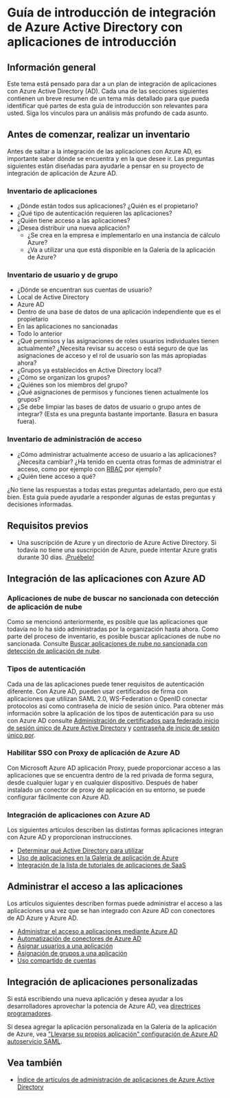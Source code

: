 <properties
   pageTitle="Guía de introducción de integración de Azure Active Directory con aplicaciones de introducción |  Microsoft Azure"
   description="En este artículo es una guía de introducción para la integración con aplicaciones locales y aplicaciones de nube de Azure Active Directory (AD)."
   services="active-directory"
   documentationCenter=""
   authors="ihenkel"
   manager="femila"
   editor=""/>

   <tags
      ms.service="active-directory"
      ms.devlang="na"
      ms.topic="article"
      ms.tgt_pltfrm="na"
      ms.workload="identity"
      ms.date="02/09/2016"
      ms.author="inhenk"/>

# <a name="integrating-azure-active-directory-with-applications-getting-started-guide"></a>Guía de introducción de integración de Azure Active Directory con aplicaciones de introducción
## <a name="overview"></a>Información general
Este tema está pensado para dar a un plan de integración de aplicaciones con Azure Active Directory (AD). Cada una de las secciones siguientes contienen un breve resumen de un tema más detallado para que pueda identificar qué partes de esta guía de introducción son relevantes para usted.  Siga los vínculos para un análisis más profundo de cada asunto.

## <a name="before-you-begin-take-inventory"></a>Antes de comenzar, realizar un inventario
Antes de saltar a la integración de las aplicaciones con Azure AD, es importante saber dónde se encuentra y en la que desee ir.  Las preguntas siguientes están diseñadas para ayudarle a pensar en su proyecto de integración de aplicación de Azure AD.

### <a name="application-inventory"></a>Inventario de aplicaciones
- ¿Dónde están todos sus aplicaciones? ¿Quién es el propietario?
- ¿Qué tipo de autenticación requieren las aplicaciones?
- ¿Quién tiene acceso a las aplicaciones?
- ¿Desea distribuir una nueva aplicación?
  - ¿Se crea en la empresa e implementarlo en una instancia de cálculo Azure?
  - ¿Va a utilizar una que está disponible en la Galería de la aplicación de Azure?

### <a name="user-and-group-inventory"></a>Inventario de usuario y de grupo
- ¿Dónde se encuentran sus cuentas de usuario?
 - Local de Active Directory
 - Azure AD
 - Dentro de una base de datos de una aplicación independiente que es el propietario
 - En las aplicaciones no sancionadas
 - Todo lo anterior
- ¿Qué permisos y las asignaciones de roles usuarios individuales tienen actualmente? ¿Necesita revisar su acceso o está seguro de que las asignaciones de acceso y el rol de usuario son las más apropiadas ahora?
- ¿Grupos ya establecidos en Active Directory local?
 - ¿Cómo se organizan los grupos?
 - ¿Quiénes son los miembros del grupo?
 - ¿Qué asignaciones de permisos y funciones tienen actualmente los grupos?
- ¿Se debe limpiar las bases de datos de usuario o grupo antes de integrar?  (Esta es una pregunta bastante importante. Basura en basura fuera).

### <a name="access-management-inventory"></a>Inventario de administración de acceso
- ¿Cómo administrar actualmente acceso de usuario a las aplicaciones? ¿Necesita cambiar?  ¿Ha tenido en cuenta otras formas de administrar el acceso, como por ejemplo con [RBAC](role-based-access-control-configure.md) por ejemplo?
- ¿Quién tiene acceso a qué?

¿No tiene las respuestas a todas estas preguntas adelantado, pero que está bien.  Esta guía puede ayudarle a responder algunas de estas preguntas y decisiones informadas.

## <a name="prerequisites"></a>Requisitos previos
- Una suscripción de Azure y un directorio de Azure Active Directory.  Si todavía no tiene una suscripción de Azure, puede intentar Azure gratis durante 30 días. [¡Pruébelo!](https://azure.microsoft.com/trial/get-started-active-directory/)

## <a name="application-integration-with-azure-ad"></a>Integración de las aplicaciones con Azure AD
### <a name="finding-unsanctioned-cloud-applications-with-cloud-app-discovery"></a>Aplicaciones de nube de buscar no sancionada con detección de aplicación de nube
Como se mencionó anteriormente, es posible que las aplicaciones que todavía no lo ha sido administradas por la organización hasta ahora.  Como parte del proceso de inventario, es posible buscar aplicaciones de nube no sancionada. Consulte [Buscar aplicaciones de nube no sancionada con detección de aplicación de nube](active-directory-cloudappdiscovery-whatis.md).

### <a name="authentication-types"></a>Tipos de autenticación
Cada una de las aplicaciones puede tener requisitos de autenticación diferente. Con Azure AD, pueden usar certificados de firma con aplicaciones que utilizan SAML 2.0, WS-Federation o OpenID conectar protocolos así como contraseña de inicio de sesión único. Para obtener más información sobre la aplicación de los tipos de autenticación para su uso con Azure AD consulte [Administración de certificados para federado inicio de sesión único de Azure Active Directory](active-directory-sso-certs.md) y [contraseña de inicio de sesión único por](active-directory-appssoaccess-whatis.md).

### <a name="enabling-sso-with-azure-ad-app-proxy"></a>Habilitar SSO con Proxy de aplicación de Azure AD
Con Microsoft Azure AD aplicación Proxy, puede proporcionar acceso a las aplicaciones que se encuentra dentro de la red privada de forma segura, desde cualquier lugar y en cualquier dispositivo. Después de haber instalado un conector de proxy de aplicación en su entorno, se puede configurar fácilmente con Azure AD.

### <a name="integrating-applications-with-azure-ad"></a>Integración de aplicaciones con Azure AD
Los siguientes artículos describen las distintas formas aplicaciones integran con Azure AD y proporcionan instrucciones.

- [Determinar qué Active Directory para utilizar](active-directory-administer.md)
- [Uso de aplicaciones en la Galería de aplicación de Azure](active-directory-appssoaccess-whatis.md)
- [Integración de la lista de tutoriales de aplicaciones de SaaS](active-directory-saas-tutorial-list.md)

## <a name="managing-access-to-applications"></a>Administrar el acceso a las aplicaciones
Los artículos siguientes describen formas puede administrar el acceso a las aplicaciones una vez que se han integrado con Azure AD con conectores de AD Azure y Azure AD.

- [Administrar el acceso a aplicaciones mediante Azure AD](active-directory-managing-access-to-apps.md)
- [Automatización de conectores de Azure AD](active-directory-saas-app-provisioning.md)
- [Asignar usuarios a una aplicación](active-directory-applications-guiding-developers-assigning-users.md)
- [Asignación de grupos a una aplicación](active-directory-applications-guiding-developers-assigning-groups.md)
- [Uso compartido de cuentas](active-directory-sharing-accounts.md)

## <a name="integrating-custom-applications"></a>Integración de aplicaciones personalizadas
Si está escribiendo una nueva aplicación y desea ayudar a los desarrolladores aprovechar la potencia de Azure AD, vea [directrices programadores](active-directory-applications-guiding-developers-for-lob-applications.md).

Si desea agregar la aplicación personalizada en la Galería de la aplicación de Azure, vea ["Llevarse su propios aplicación" configuración de Azure AD autoservicio SAML](http://blogs.technet.com/b/ad/archive/2015/06/17/bring-your-own-app-with-azure-ad-self-service-saml-configuration-gt-now-in-preview.aspx).

## <a name="see-also"></a>Vea también

- [Índice de artículos de administración de aplicaciones de Azure Active Directory](active-directory-apps-index.md)
